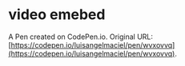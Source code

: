 # video emebed

A Pen created on CodePen.io. Original URL: [https://codepen.io/luisangelmaciel/pen/wvxovvq](https://codepen.io/luisangelmaciel/pen/wvxovvq).

